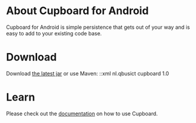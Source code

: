 # About Cupboard for Android

Cupboard for Android is simple persistence that gets out of your way and is easy to add to your existing code base.

# Download

Download [the latest jar][1] or use Maven:
    ::xml
    <dependency>
        <groupId>nl.qbusict</groupId>
        <artifactId>cupboard</artifactId>
        <version>1.0</version>
    </dependency>

# Learn

Please check out the [documentation][2] on how to use Cupboard.

[1]: http://repository.sonatype.org/service/local/artifact/maven/redirect?r=central-proxy&g=nl.qbusict&a=cupboard&v=LATEST
[2]: https://bitbucket.org/qbusict/cupboard/wiki/Home